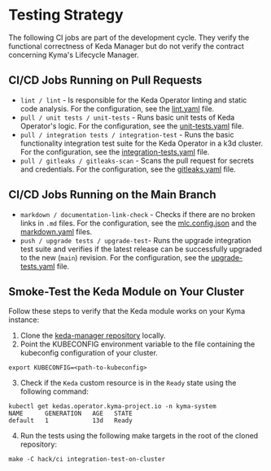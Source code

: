 # Testing Strategy

The following CI jobs are part of the development cycle. They verify the functional correctness of Keda Manager but do not verify the contract concerning Kyma's Lifecycle Manager.

## CI/CD Jobs Running on Pull Requests

- `lint / lint` - Is responsible for the Keda Operator linting and static code analysis. For the configuration, see the [lint.yaml](https://github.com/kyma-project/keda-manager/blob/main/.github/workflows/lint.yaml) file.
- `pull / unit tests / unit-tests` - Runs basic unit tests of Keda Operator's logic. For the configuration, see the [unit-tests.yaml](https://github.com/kyma-project/keda-manager/blob/main/.github/workflows/_unit-tests.yaml) file.
- `pull / integration tests / integration-test` - Runs the basic functionality integration test suite for the Keda Operator in a k3d cluster. For the configuration, see the [integration-tests.yaml](https://github.com/kyma-project/keda-manager/blob/main/.github/workflows/_integration-tests.yaml) file.
- `pull / gitleaks / gitleaks-scan` - Scans the pull request for secrets and credentials. For the configuration, see the [gitleaks.yaml](https://github.com/kyma-project/keda-manager/blob/main/.github/workflows/_gitleaks.yaml) file. 

## CI/CD Jobs Running on the Main Branch

- `markdown / documentation-link-check` - Checks if there are no broken links in `.md` files. For the configuration, see the [mlc.config.json](https://github.com/kyma-project/keda-manager/blob/main/.mlc.config.json) and the [markdown.yaml](https://github.com/kyma-project/keda-manager/blob/main/.github/workflows/markdown.yaml) files.
- `push / upgrade tests / upgrade-test`- Runs the upgrade integration test suite and verifies if the latest release can be successfully upgraded to the new (`main`) revision. For the configuration, see the [upgrade-tests.yaml](https://github.com/kyma-project/keda-manager/blob/main/.github/workflows/_upgrade-tests.yaml) file.


## Smoke-Test the Keda Module on Your Cluster

Follow these steps to verify that the Keda module works on your Kyma instance:
1. Clone the [keda-manager repository](https://github.com/kyma-project/keda-manager) locally.
2. Point the KUBECONFIG environment variable to the file containing the kubeconfig configuration of your cluster.

```
export KUBECONFIG=<path-to-kubeconfig>
```

3. Check if the `Keda` custom resource is in the `Ready` state using the following command:

```
kubectl get kedas.operator.kyma-project.io -n kyma-system
NAME      GENERATION   AGE   STATE
default   1            13d   Ready
```

4. Run the tests using the following make targets in the root of the cloned repository:

```
make -C hack/ci integration-test-on-cluster
```